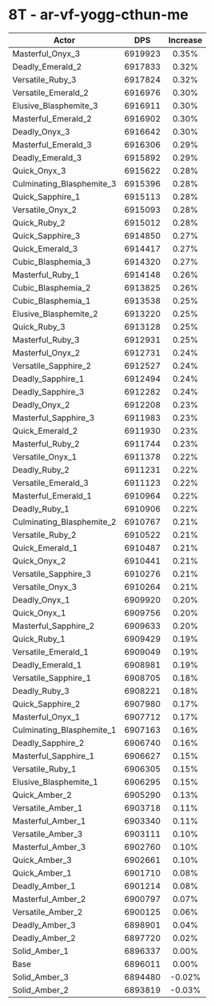 # 8T - ar-vf-yogg-cthun-me
| Actor | DPS | Increase |
|---|:---:|:---:|
|Masterful_Onyx_3|6919923|0.35%|
|Deadly_Emerald_2|6917833|0.32%|
|Versatile_Ruby_3|6917824|0.32%|
|Versatile_Emerald_2|6916976|0.30%|
|Elusive_Blasphemite_3|6916911|0.30%|
|Masterful_Emerald_2|6916902|0.30%|
|Deadly_Onyx_3|6916642|0.30%|
|Masterful_Emerald_3|6916306|0.29%|
|Deadly_Emerald_3|6915892|0.29%|
|Quick_Onyx_3|6915622|0.28%|
|Culminating_Blasphemite_3|6915396|0.28%|
|Quick_Sapphire_1|6915113|0.28%|
|Versatile_Onyx_2|6915093|0.28%|
|Quick_Ruby_2|6915012|0.28%|
|Quick_Sapphire_3|6914850|0.27%|
|Quick_Emerald_3|6914417|0.27%|
|Cubic_Blasphemia_3|6914320|0.27%|
|Masterful_Ruby_1|6914148|0.26%|
|Cubic_Blasphemia_2|6913825|0.26%|
|Cubic_Blasphemia_1|6913538|0.25%|
|Elusive_Blasphemite_2|6913220|0.25%|
|Quick_Ruby_3|6913128|0.25%|
|Masterful_Ruby_3|6912931|0.25%|
|Masterful_Onyx_2|6912731|0.24%|
|Versatile_Sapphire_2|6912527|0.24%|
|Deadly_Sapphire_1|6912494|0.24%|
|Deadly_Sapphire_3|6912282|0.24%|
|Deadly_Onyx_2|6912208|0.23%|
|Masterful_Sapphire_3|6911983|0.23%|
|Quick_Emerald_2|6911930|0.23%|
|Masterful_Ruby_2|6911744|0.23%|
|Versatile_Onyx_1|6911378|0.22%|
|Deadly_Ruby_2|6911231|0.22%|
|Versatile_Emerald_3|6911123|0.22%|
|Masterful_Emerald_1|6910964|0.22%|
|Deadly_Ruby_1|6910906|0.22%|
|Culminating_Blasphemite_2|6910767|0.21%|
|Versatile_Ruby_2|6910522|0.21%|
|Quick_Emerald_1|6910487|0.21%|
|Quick_Onyx_2|6910441|0.21%|
|Versatile_Sapphire_3|6910276|0.21%|
|Versatile_Onyx_3|6910264|0.21%|
|Deadly_Onyx_1|6909920|0.20%|
|Quick_Onyx_1|6909756|0.20%|
|Masterful_Sapphire_2|6909633|0.20%|
|Quick_Ruby_1|6909429|0.19%|
|Versatile_Emerald_1|6909049|0.19%|
|Deadly_Emerald_1|6908981|0.19%|
|Versatile_Sapphire_1|6908705|0.18%|
|Deadly_Ruby_3|6908221|0.18%|
|Quick_Sapphire_2|6907980|0.17%|
|Masterful_Onyx_1|6907712|0.17%|
|Culminating_Blasphemite_1|6907163|0.16%|
|Deadly_Sapphire_2|6906740|0.16%|
|Masterful_Sapphire_1|6906627|0.15%|
|Versatile_Ruby_1|6906305|0.15%|
|Elusive_Blasphemite_1|6906295|0.15%|
|Quick_Amber_2|6905290|0.13%|
|Versatile_Amber_1|6903718|0.11%|
|Masterful_Amber_1|6903340|0.11%|
|Versatile_Amber_3|6903111|0.10%|
|Masterful_Amber_3|6902760|0.10%|
|Quick_Amber_3|6902661|0.10%|
|Quick_Amber_1|6901710|0.08%|
|Deadly_Amber_1|6901214|0.08%|
|Masterful_Amber_2|6900797|0.07%|
|Versatile_Amber_2|6900125|0.06%|
|Deadly_Amber_3|6898901|0.04%|
|Deadly_Amber_2|6897720|0.02%|
|Solid_Amber_1|6896337|0.00%|
|Base|6896011|0.00%|
|Solid_Amber_3|6894480|-0.02%|
|Solid_Amber_2|6893819|-0.03%|

